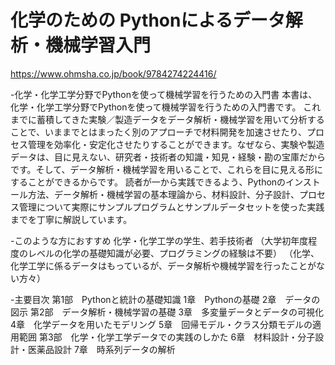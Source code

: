 # 化学のための Pythonによるデータ解析・機械学習入門

https://www.ohmsha.co.jp/book/9784274224416/

-化学・化学工学分野でPythonを使って機械学習を行うための入門書
本書は、化学・化学工学分野でPythonを使って機械学習を行うための入門書です。
これまでに蓄積してきた実験／製造データをデータ解析・機械学習を用いて分析することで、いままでとはまったく別のアプローチで材料開発を加速させたり、プロセス管理を効率化・安定化させたりすることができます。なぜなら、実験や製造データは、目に見えない、研究者・技術者の知識・知見・経験・勘の宝庫だからです。そして、データ解析・機械学習を用いることで、これらを目に見える形にすることができるからです。
読者が一から実践できるよう、Pythonのインストール方法、データ解析・機械学習の基本理論から、材料設計、分子設計、プロセス管理について実際にサンプルプログラムとサンプルデータセットを使った実践までを丁寧に解説しています。

-このような方におすすめ
化学・化学工学の学生、若手技術者
（大学初年度程度のレベルの化学の基礎知識が必要、プログラミングの経験は不要）
（化学、化学工学に係るデータはもっているが、データ解析や機械学習を行ったことがない方々）

-主要目次
第1部　Pythonと統計の基礎知識
1章　Pythonの基礎
2章　データの図示
第2部　データ解析・機械学習の基礎
3章　多変量データとデータの可視化
4章　化学データを用いたモデリング
5章　回帰モデル・クラス分類モデルの適用範囲
第3部　化学・化学工学データでの実践のしかた
6章　材料設計・分子設計・医薬品設計
7章　時系列データの解析
